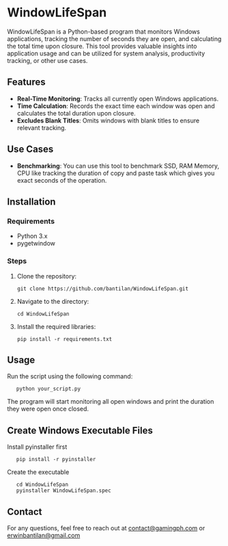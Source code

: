# WindowLifeSpan

WindowLifeSpan is a Python-based program that monitors Windows applications, tracking the number of seconds they are open, and calculating the total time upon closure. This tool provides valuable insights into application usage and can be utilized for system analysis, productivity tracking, or other use cases.

## Features

- **Real-Time Monitoring**: Tracks all currently open Windows applications.
- **Time Calculation**: Records the exact time each window was open and calculates the total duration upon closure.
- **Excludes Blank Titles**: Omits windows with blank titles to ensure relevant tracking.

## Use Cases

- **Benchmarking**: You can use this tool to benchmark SSD, RAM Memory, CPU like tracking the duration of copy and paste task which gives you exact seconds of the operation.

## Installation

### Requirements

- Python 3.x
- pygetwindow

### Steps

1. Clone the repository:

       git clone https://github.com/bantilan/WindowLifeSpan.git


2. Navigate to the directory:

       cd WindowLifeSpan

3. Install the required libraries:

       pip install -r requirements.txt

## Usage

Run the script using the following command:

       python your_script.py

The program will start monitoring all open windows and print the duration they were open once closed.

## Create Windows Executable Files

Install pyinstaller first

       pip install -r pyinstaller

Create the executable

       cd WindowLifeSpan
       pyinstaller WindowLifeSpan.spec

## Contact

For any questions, feel free to reach out at contact@gamingph.com or erwinbantilan@gmail.com
